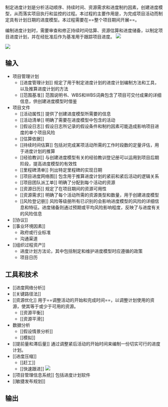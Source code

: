 制定进度计划是分析活动顺序、持续时间、资源需求和进度制约因素，创建进度模型，从而落实项目执行和监控的过程。本过程的主要作用是，为完成项目活动而制定具有计划日期的进度模型。本过程需要在==整个项目期间开展==。

编制进度计划时，需要审查和修正持续时间估算、资源估算和进度储备，以制定项目进度计划，并在经批准后作为基准用于跟踪项目进度。
![](https://raw.githubusercontent.com/a812305914/PMP/main/img/202210062313001.png)

![](https://raw.githubusercontent.com/a812305914/PMP/main/img/202210062316466.png)
## 输入
+ 项目管理计划
	+ [[进度管理计划]] 规定了用于制定进度计划的进度计划编制方法和工具，以及推算进度计划的方法
	+ [[范围基准]] 范围说明书、WBS和WBS词典包含了项目可交付成果的详细信息，供创建进度模型时借鉴
+ 项目文件
	+ [[活动属性]] 提供了创建进度模型所需要的信息
	+ [[活动清单]] 明确了需要在进度模型中包含的活动
	+ [[假设日志]] 假设日志所记录的假设条件和制约因素可能造成影响项目进度的单个项目风险
	+ [[估算依据]] 
	+ [[持续时间估算]] 包括对完成某项活动所需的工作时段数的定量评估，用于进度计划的推算
	+ [[经验教训]] 与创建进度模型有关的经验教训登记册可以运用到项目后期阶段，提高进度模型的有效性
	+ [[里程碑清单]] 列出特定里程碑的实现日期
	+ [[项目进度网络图]] 包含用于推算进度计划的紧前和紧后活动的逻辑关系
	+ [[项目团队派工单]] 明确了分配到每个活动的资源
	+ [[资源日历]] 规定了在项目期间的资源可用性
	+ [[资源需求]] 明确了每个活动所需的资源类型和数量，用于创建进度模型
	+ [[风险登记册]] 风险等级册所有已识别的会影响进度模型的风险的详细信息和特征。进度储备则通过预期或平均风险影响程度，反映了与进度有关的风险信息
+ [[协议]]
+ [[事业环境因素]]
	+ 政府或行业标准
	+ 沟通渠道
+ [[组织过程资产]]
	+ 进度计划方法论，其中包括制定和维护进度模型时应遵循的政策
	+ 项目日历

## 工具和技术
+ [[进度网络分析]]
+ [[关键路径法]]
+ [[资源优化]] 用于==调整活动的开始和完成时间==，以调整计划使用的资源，使其等于或少于可用的资源。
	+ [[资源平衡]]
	+ [[资源平滑]]
+ 数据分析
	+ [[假设情景分析]]
	+ [[模拟]]
+ [[提前量和滞后量]] 通过调整紧后活动的开始时间来编制一份切实可行的进度计划。
+ [[进度压缩]]
	+ [[赶工]]
	+ [[快速跟进]]
![](https://raw.githubusercontent.com/a812305914/PMP/main/img/202210062350450.png)
+ [[项目管理信息系统]] 包括进度计划软件
+ [[敏捷发布规划]]

## 输出
